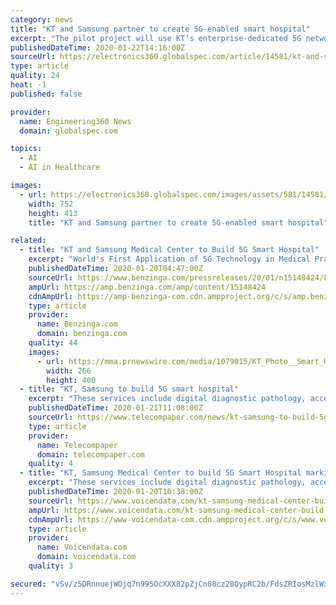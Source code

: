 ```yaml
---
category: news
title: "KT and Samsung partner to create 5G-enabled smart hospital"
excerpt: "The pilot project will use KT’s enterprise-dedicated 5G network for operating and proton therapy rooms and the two parties plan to continue to ... The companies plan to apply 5G to services such as digital diagnostic pathology, surgery, artificial intelligence (AI)-enabled care for in-patients and autonomous robots for operating rooms."
publishedDateTime: 2020-01-22T14:16:00Z
sourceUrl: https://electronics360.globalspec.com/article/14581/kt-and-samsung-partner-to-create-5g-enabled-smart-hospital
type: article
quality: 24
heat: -1
published: false

provider:
  name: Engineering360 News
  domain: globalspec.com

topics:
  - AI
  - AI in Healthcare

images:
  - url: https://electronics360.globalspec.com/images/assets/581/14581/_KT_Photo__Smart_Hospital.jpg
    width: 752
    height: 413
    title: "KT and Samsung partner to create 5G-enabled smart hospital"

related:
  - title: "KT and Samsung Medical Center to Build 5G Smart Hospital"
    excerpt: "World's First Application of 5G Technology in Medical Practice Sync Cams Share Real-Time HD Video Footage of Surgery for Teaching 5G Network Base Made Secure for Medical Service Development Enterprise-Dedicated 5G Network Protects Private Medical Info from Hacking For the pilot project,"
    publishedDateTime: 2020-01-20T04:47:00Z
    sourceUrl: https://www.benzinga.com/pressreleases/20/01/n15148424/kt-and-samsung-medical-center-to-build-5g-smart-hospital
    ampUrl: https://amp.benzinga.com/amp/content/15148424
    cdnAmpUrl: https://amp-benzinga-com.cdn.ampproject.org/c/s/amp.benzinga.com/amp/content/15148424
    type: article
    provider:
      name: Benzinga.com
      domain: benzinga.com
    quality: 44
    images:
      - url: https://mma.prnewswire.com/media/1079015/KT_Photo__Smart_Hospital.jpg
        width: 266
        height: 400
  - title: "KT, Samsung to build 5G smart hospital"
    excerpt: "These services include digital diagnostic pathology, access to proton therapy information, teaching surgery, an artificial intelligence-enabled care for in-patients, and an autonomous robot for an operating room. KT also reports it has developed a 5G-assisted education programme in cooperation with the Samsung Medical Center. The programme aims ..."
    publishedDateTime: 2020-01-21T11:08:00Z
    sourceUrl: https://www.telecompaper.com/news/kt-samsung-to-build-5g-smart-hospital--1323491
    type: article
    provider:
      name: Telecompaper
      domain: telecompaper.com
    quality: 4
  - title: "KT, Samsung Medical Center to build 5G Smart Hospital marking world’s first application of 5G in medical practice"
    excerpt: "These services include digital diagnostic pathology, access to proton therapy information, teaching surgery, artificial intelligence-enabled care for in-patients, and an autonomous robot for an operating room. Access to Digital Data and Video Footage The 5G-powered digital pathological analysis conducted by SMC is a world-first example of ..."
    publishedDateTime: 2020-01-20T10:38:00Z
    sourceUrl: https://www.voicendata.com/kt-samsung-medical-center-build-5g-smart-hospital-marking-worlds-first-application-5g-medical-practice/
    ampUrl: https://www.voicendata.com/kt-samsung-medical-center-build-5g-smart-hospital-marking-worlds-first-application-5g-medical-practice/amp/
    cdnAmpUrl: https://www-voicendata-com.cdn.ampproject.org/c/s/www.voicendata.com/kt-samsung-medical-center-build-5g-smart-hospital-marking-worlds-first-application-5g-medical-practice/amp/
    type: article
    provider:
      name: Voicendata.com
      domain: voicendata.com
    quality: 3

secured: "vSv/z5DRnnuejWOjq7n995OcXXX82pZjCn08cz28QypRC2b/FdsZRIosMzlWx280TynWcNbbWX0Fc0WyV0h/mpmLwtshef/503r9oh2EcUuc1BDm9lLEKKKNjJVtOlFwry2+aAufEQzUz3k1R4l2zfQbQleROAiNcY+E4zSnNATCnbTkXAYTH2uajyB/jNfsOYpRyCbOodVYe/qAefPB2VZg8L5uZpYtRPGdTMOTVNPVhDFHt/KOzPgISHtUGl96kc5n2ITqboHflZNFw9SDd/2ox4dw8Ao84sQbVTs/LOVcn+/C0bpoDQuH3R3nPvHDZBRh6TrevRj4QLOAauJn3FFPuJ69QqH6Hf3+d5hFLNqHKeNjbXdzJLtiDPcp5Iavao0z+6L0TV0R+Uj4MxEvqSGIViH+1TdpSfxUGaIXHfyLCvGGTFCEAag1uBW2P+rW3DTvwiY1JAPiWzOHA6S87A==;hXXUgEz3HA5Z0YFDwrRHmw=="
---
```


